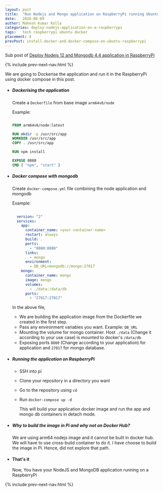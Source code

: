 ```yaml
---
layout: post
title:  "Run Nodejs and Mongo application on RaspberryPi running Ubuntu 20.04 using Docker and Docker Compose"
date:   2020-08-09
author: Mahesh Kumar Kolla
categories: deploy-nodejs-application-on-a-raspberrypi
tags:	tech raspberrypi ubuntu docker
placement: 4
prevPost: install-docker-and-docker-compose-on-ubuntu-raspberrypi  
---
```


Sub post of [Deploy Nodejs 12 and Mongodb 4.4 application in RaspberryPi](deploy-nodejs-and-mongodb-application-in-raspberrypi)

{% include prev-next-nav.html %}

We are going to Dockerise the application and run it in the RaspberryPi using docker compose in this post.


- ##### Dockerising the application

  Create a `Dockerfile` from base image `arm64v8/node`
  
  Example:
  ```dockerfile
  
  FROM arm64v8/node:latest
  
  RUN mkdir -p /usr/src/app
  WORKDIR /usr/src/app
  COPY . /usr/src/app
  
  RUN npm install
  
  EXPOSE 8080
  CMD [ "npm", "start" ]
  ``` 

- ##### Docker compose with mongodb

  Create `docker-compose.yml` file combining the node application and mongodb
  
  Example:
  ```yaml
 
    version: "2"
    services:
      app:
        container_name: <your-container-name>
        restart: always
        build: .
        ports:
          - "8080:8080" 
        links:
          - mongo
        environment:
          - DB_URL=mongodb://mongo:27017
      mongo:
        container_name: mongo
        image: mongo
        volumes:
          - ./data:/data/db
        ports:
          - "27017:27017"
  ``` 
  
  In the above file, 
  - We are building the application image from the Dockerfile we created in the first step.
  - Pass any environment variables you want. Example: `DB_URL`
  - Mounting the volume for mongo container. Host `./data` (Change it according to your use case) is mounted to docker's `/data/db`
  - Exposing ports `8080` (Change according to your application) for application and `27017` for mongo database.   

- ##### Running the application on RaspberryPi
  
  - SSH into pi
  - Clone your repository in a directory you want 
  - Go to the repository using `cd`
  - Run `docker-compose up -d`
    
    This will build your application docker image and run the app and mongo db containers in detach mode.
    

- ##### Why to build the image in Pi and why not on Docker Hub?
  
  We are using arm64 nodejs image and it cannot be built in docker hub. 
  We will have to use cross-build container to do it. I have choose to build the image in Pi.
  Hence, did not explore that path.         

- #### That's it
  
  Now, You have your NodeJS and MongoDB application running on a RaspberryPi

{% include prev-next-nav.html %}
